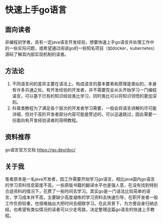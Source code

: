 # 快速上手go语言
## 面向读者
非编程初学者，具有一定java语言开发经验，想要快速上手go语言并处理工作中的一些实际问题，或希望通过阅读go的一些知名项目（如docker，kubernetes）源码了解其内部实现机制的读者。

## 方法论
1. 不同语言间的差异主要在语法上，构成语言的基本要素和原理是类似的，本身有许多共通之处。有开发经验的开发者，并不需要完全从头开始学习一门编程语言，可以基于已有的知识经验类比学习，同时类比可以将知识领悟的更加深刻。
2. 科普类教程为了满足各个层次的开发者学习需要，一般会将语言讲解的尽可能详细，但对于高阶开发者部分内容可能是赘述的，可以迅速跳过，因此需要一份面向有开发经验读者的简明教程。

## 资料推荐

go语言官方文档 https://go.dev/doc/

## 关于我
笔者原本是一名java开发者，因工作需要开始学习go语言，相比java国内go语言的学习资料信息密度不高，一些原版书籍的翻译水平也差强人意，在没有找到特别合适资料的情况下，花费了一些时间去学习。其实go是一门语法比较简单的语言，学习成本并不高，主要缺少高度凝练的学习资料去快速引导，在职开发者一般工作负担较重，也很难抽出大把时间去细致学习。在此背景下，为方便自身归纳总结，也希望有类似情况的读者可以少走弯路，决定整理这篇go语言的快速上手教程。
